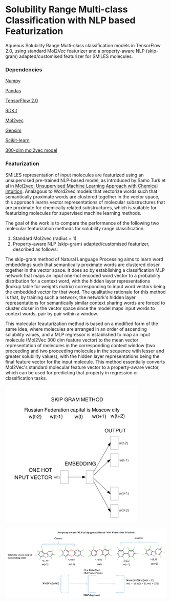 # Solubility Range Multi-class Classification with NLP based Featurization

Aqueous Solubility Range Multi-class classification models in TensorFlow 2.0, using standard Mol2Vec featurizer and a property-aware NLP (skip-gram) adapted/customised featurizer for SMILES molecules. 

### Dependencies

[Numpy](https://anaconda.org/conda-forge/numpy)

[Pandas](https://anaconda.org/anaconda/pandas)

[TensorFlow 2.0](https://www.tensorflow.org/install)

[RDKit](https://www.rdkit.org/docs/Install.html)

[Mol2vec](https://github.com/samoturk/mol2vec)

[Gensim](https://anaconda.org/anaconda/gensim)

[Scikit-learn](https://anaconda.org/anaconda/scikit-learn)

[300-dim mol2vec model](https://github.com/samoturk/mol2vec/blob/master/examples/models/model_300dim.pkl)

### Featurization

SMILES representation of input molecules are featurized using an unsupervised pre-trained NLP-based model, as introduced by Samo Turk et al in [Mol2vec: Unsupervised Machine Learning Approach with Chemical Intuition](https://pubs.acs.org/doi/10.1021/acs.jcim.7b00616). Analagous to Word2vec models that vectorize words such that semantically proximate words are clustered together in the vector space, this approach learns vector representations of molecular substructures that are proximate for chemically related substructures, which is suitable for featurizing molecules for supervised machine learning methods. 

The goal of the work is to compare the performance of the following two molecular featurization methods for solubility range classification

1. Standard Mol2vec (radius = 1)
2. Property-aware NLP (skip-gram) adapted/customised featurizer, described as follows:

The skip-gram method of Natural Language Processing aims to learn word embeddings such that semantically proximate words are clustered closer together in the vector space. It does so by establishing a classification MLP network that maps an input one-hot encoded word vector to a probability distribution for a context word, with the hidden layer representations (lookup table for weights matrix) corresponding to input word vectors being the embedded vector for that word. The qualitative rationale for this method is that, by training such a network, the network's hidden layer representations for semantically similar context sharing words are forced to cluster closer in the vector space since the model maps input words to context words, pair by pair within a window. 

This molecular feauturization method is based on a modified form of the same idea, where molecules are arranged in an order of ascending solubility values, and a MLP regressor is established to map an input molecule (Mol2Vec 300 dim feature vector) to the mean vector representation of molecules in the corresponding context window (two preceeding and two proceeding molecules in the sequence with lesser and greater solubility values), with the hidden layer representations being the final feature vector for the input molecule. This method essentially converts Mol2Vec's standard molecular feature vector to a property-aware vector, which can be used for predicting that property in regression or classification tasks.

![](images/skip-gram.png)

![](images/mol-skip-gram.png)
